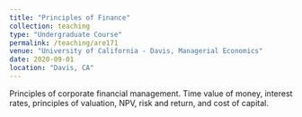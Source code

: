 ```yaml
---
title: "Principles of Finance"
collection: teaching
type: "Undergraduate Course"
permalink: /teaching/are171
venue: "University of California - Davis, Managerial Economics"
date: 2020-09-01
location: "Davis, CA"
---
```


Principles of corporate financial management. Time value of money, interest rates, principles of valuation, NPV, risk and return, and cost of capital.
